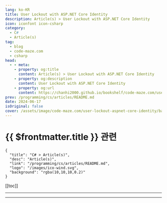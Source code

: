 ```yaml
---
lang: ko-KR
title: User Lockout with ASP.NET Core Identity
description: Article(s) > User Lockout with ASP.NET Core Identity
icon: iconfont icon-csharp
category: 
  - C#
  - Article(s)
tag: 
  - blog
  - code-maze.com
  - csharp
head:  
  - - meta:
    - property: og:title
      content: Article(s) > User Lockout with ASP.NET Core Identity
    - property: og:description
      content: User Lockout with ASP.NET Core Identity
    - property: og:url
      content: https://chanhi2000.github.io/bookshelf/code-maze.com/user-lockout-aspnet-core-identity.html
prev: /programming/cs/articles/README.md
date: 2024-06-17
isOriginal: false
cover: /assets/image/code-maze.com/user-lockout-aspnet-core-identity/banner.png
---
```


# {{ $frontmatter.title }} 관련

```component VPCard
{
  "title": "C# > Article(s)",
  "desc": "Article(s)",
  "link": "/programming/cs/articles/README.md",
  "logo": "/images/ico-wind.svg",
  "background": "rgba(10,10,10,0.2)"
}
```

[[toc]]

---

<SiteInfo
  name="User Lockout with ASP.NET Core Identity"
  desc="In this article, we are going to learn about User Lockout functionality with ASP.NET Core. Additionally, we'll implement a custom password validation."
  url="https://code-maze.com/user-lockout-aspnet-core-identity/"
  logo="/assets/image/code-maze.com/favicon.png"
  preview="/assets/image/code-maze.com/user-lockout-aspnet-core-identity/banner.png"/>

<!-- TODO: 작성 -->

---

<TagLinks />
